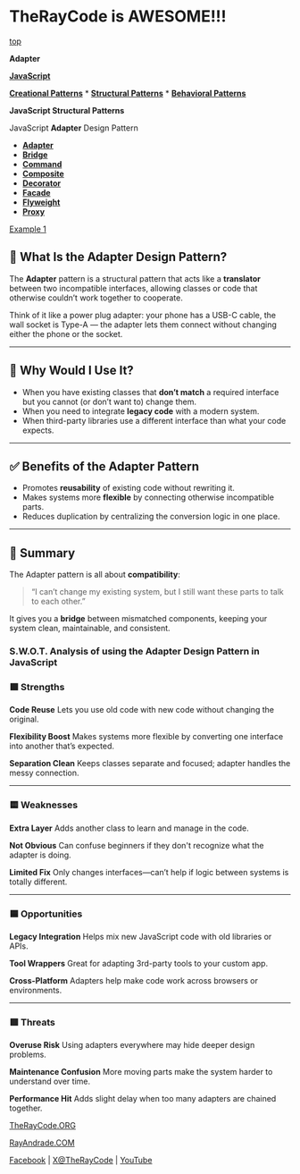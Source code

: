 # TheRayCode is AWESOME!!!
[top](../README.md)

**Adapter**

**[JavaScript](../README.md)**

**[Creational Patterns](../../Creational/README.md)** * **[Structural Patterns](./README.md)** * **[Behavioral Patterns](../../Behavioral/README.md)**

**JavaScript Structural Patterns**

JavaScript **Adapter** Design Pattern

 * **[Adapter](./README.md)**
 * **[Bridge](../Bridge/README.md)**
 * **[Command](../Command/README.md)**
 * **[Composite](../Composite/README.md)**
 * **[Decorator](../Decorator/README.md)**
 * **[Facade](../Facade/README.md)**
 * **[Flyweight](../Flyweight/README.md)**
 * **[Proxy](../Proxy/README.md)**

[Example 1](./Example1/README.md) 

## 🔌 What Is the Adapter Design Pattern?

The **Adapter** pattern is a structural pattern that acts like a **translator** between two incompatible interfaces, allowing classes or code that otherwise couldn’t work together to cooperate.

Think of it like a power plug adapter: your phone has a USB-C cable, the wall socket is Type-A — the adapter lets them connect without changing either the phone or the socket.

---

## 🤔 Why Would I Use It?

* When you have existing classes that **don’t match** a required interface but you cannot (or don’t want to) change them.
* When you need to integrate **legacy code** with a modern system.
* When third-party libraries use a different interface than what your code expects.

---

## ✅ Benefits of the Adapter Pattern

* Promotes **reusability** of existing code without rewriting it.
* Makes systems more **flexible** by connecting otherwise incompatible parts.
* Reduces duplication by centralizing the conversion logic in one place.

---

## 🧩 Summary

The Adapter pattern is all about **compatibility**:

> “I can’t change my existing system, but I still want these parts to talk to each other.”

It gives you a **bridge** between mismatched components, keeping your system clean, maintainable, and consistent.

### **S.W\.O.T. Analysis** of using the **Adapter Design Pattern** in **JavaScript** 

### 🟩 **Strengths**

**Code Reuse**
   Lets you use old code with new code without changing the original.

**Flexibility Boost**
   Makes systems more flexible by converting one interface into another that’s expected.

**Separation Clean**
   Keeps classes separate and focused; adapter handles the messy connection.

---

### 🟨 **Weaknesses**

**Extra Layer**
   Adds another class to learn and manage in the code.

**Not Obvious**
   Can confuse beginners if they don't recognize what the adapter is doing.

**Limited Fix**
   Only changes interfaces—can’t help if logic between systems is totally different.

---

### 🟦 **Opportunities**

**Legacy Integration**
   Helps mix new JavaScript code with old libraries or APIs.

**Tool Wrappers**
   Great for adapting 3rd-party tools to your custom app.

**Cross-Platform**
   Adapters help make code work across browsers or environments.

---

### 🟥 **Threats**

**Overuse Risk**
   Using adapters everywhere may hide deeper design problems.

**Maintenance Confusion**
   More moving parts make the system harder to understand over time.

**Performance Hit**
   Adds slight delay when too many adapters are chained together.


[TheRayCode.ORG](https://www.TheRayCode.org)

[RayAndrade.COM](https://www.RayAndrade.com)

[Facebook](https://www.facebook.com/TheRayCode/) | [X@TheRayCode](https://www.x.com/TheRayCode/) | [YouTube](https://www.youtube.com/TheRayCode/)
